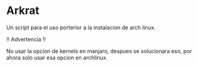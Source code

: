 # Arkrat
Un script para el uso porterior a la instalacion de arch linux. 

!! Advertencia !!

No usar la opcion de kernels en manjaro, despues se solucionara eso, por ahora solo usar esa opcion en archlinux.
